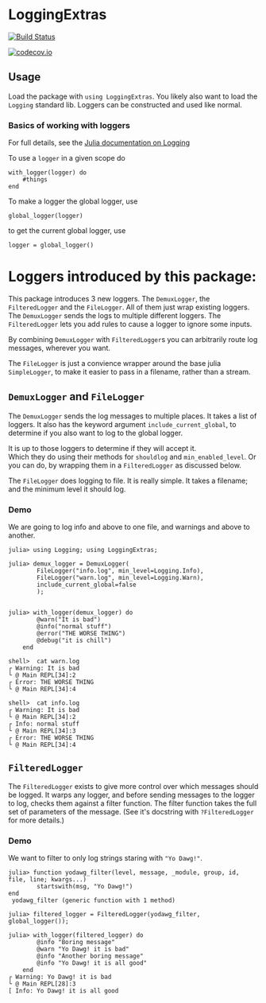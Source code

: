 # LoggingExtras

[![Build Status](https://travis-ci.org/oxinabox/LoggingExtras.jl.svg?branch=master)](https://travis-ci.org/oxinabox/LoggingExtras.jl)

[![codecov.io](http://codecov.io/github/oxinabox/LoggingExtras.jl/coverage.svg?branch=master)](http://codecov.io/github/oxinabox/LoggingExtras.jl?branch=master)



## Usage
Load the package with `using LoggingExtras`.
You likely also want to load the `Logging` standard lib.
Loggers can be constructed and used like normal.


### Basics of working with loggers
For full details, see the [Julia documentation on Logging](https://docs.julialang.org/en/v1/stdlib/Logging/index.html)

To use a `logger` in a given scope do
```
with_logger(logger) do
	#things
end
```

To make a logger the global logger, use
```
global_logger(logger)
```

to get the current global logger, use
```
logger = global_logger()
```

# Loggers introduced by this package:


This package introduces 3 new loggers.
The `DemuxLogger`, the `FilteredLogger` and the `FileLogger`.
All of them just wrap existing loggers.
The `DemuxLogger` sends the logs to multiple different loggers.
The `FilteredLogger` lets you add rules to cause a logger to ignore some inputs.


By combining `DemuxLogger` with `FilteredLogger`s you can arbitrarily route log messages, wherever you want.

The `FileLogger` is just a convience wrapper around the base julia `SimpleLogger`,
to make it easier to pass in a filename, rather than a stream.


## `DemuxLogger` and `FileLogger`

The `DemuxLogger` sends the log messages to multiple places.
It takes a list of loggers.
It also has the keyword argument `include_current_global`,
to determine if you also want to log to the global logger.

It is up to those loggers to determine if they will accept it.\
Which they do using their methods for `shouldlog` and `min_enabled_level`.
Or you can do, by wrapping them in a `FilteredLogger` as discussed below.

The `FileLogger` does logging to file.
It is really simple.
It takes a filename; and the minimum level it should log.

### Demo
We are going to log info and above to one file,
and warnings and above to another.

```
julia> using Logging; using LoggingExtras;

julia> demux_logger = DemuxLogger(
		FileLogger("info.log", min_level=Logging.Info),
		FileLogger("warn.log", min_level=Logging.Warn),
		include_current_global=false
		);


julia> with_logger(demux_logger) do
		@warn("It is bad")
		@info("normal stuff")
		@error("THE WORSE THING")
		@debug("it is chill")
	end

shell>  cat warn.log
┌ Warning: It is bad
└ @ Main REPL[34]:2
┌ Error: THE WORSE THING
└ @ Main REPL[34]:4

shell>  cat info.log
┌ Warning: It is bad
└ @ Main REPL[34]:2
┌ Info: normal stuff
└ @ Main REPL[34]:3
┌ Error: THE WORSE THING
└ @ Main REPL[34]:4
```

## `FilteredLogger`

The `FilteredLogger` exists to give more control over which messages should be logged.
It warps any logger, and before sending messages to the logger to log,
checks them against a filter function.
The filter function takes the full set of parameters of the message.
(See it's docstring with `?FilteredLogger` for more details.)

### Demo
We want to filter to only log strings staring with `"Yo Dawg!"`.

```
julia> function yodawg_filter(level, message, _module, group, id, file, line; kwargs...)
		startswith(msg, "Yo Dawg!")
end
 yodawg_filter (generic function with 1 method)                                                                                     

julia> filtered_logger = FilteredLogger(yodawg_filter, global_logger());

julia> with_logger(filtered_logger) do
		@info "Boring message"
		@warn "Yo Dawg! it is bad"
		@info "Another boring message"
		@info "Yo Dawg! it is all good"
	end
┌ Warning: Yo Dawg! it is bad
└ @ Main REPL[28]:3
[ Info: Yo Dawg! it is all good
```

